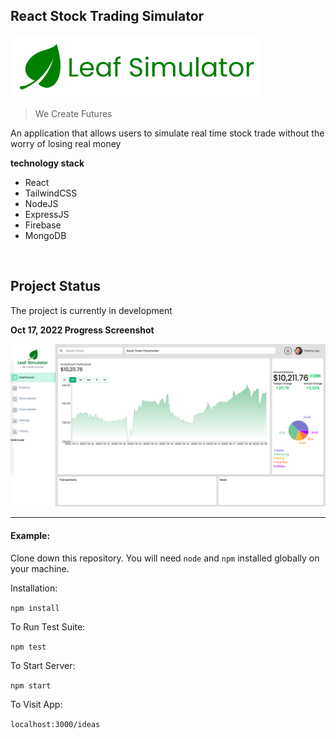 ## React Stock Trading Simulator 

![Logo](/src/assets/images/horizonal_logo.png)

> We Create Futures


An application that allows users to simulate real time stock trade without the worry of losing real money

**technology stack**

- React 
- TailwindCSS 
- NodeJS 
- ExpressJS 
- Firebase 
- MongoDB 

<br>

## Project Status 

The project is currently in development 

**Oct 17, 2022 Progress Screenshot** 

![Progress](/src/assets/oct%2018.png)

--- 

#### Example:  

Clone down this repository. You will need `node` and `npm` installed globally on your machine.  

Installation:

`npm install`  

To Run Test Suite:  

`npm test`  

To Start Server:

`npm start`  

To Visit App:

`localhost:3000/ideas`  